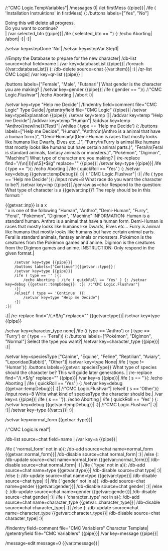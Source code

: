 /:"CMC Logic.TempVariables"|
/messages 0|
/let firstMess {{pipe}}|
/ife ( 'Installation Instruktions' in firstMess) {:
	/buttons labels=["Yes", "No"] <div>Doing this will delete all progress.</div><div>Do you want to continue?</div>|
	/var selected_btn {{pipe}}|
	/ife ( selected_btn == '') {:
		/echo Aborting|
		/abort|
	:}|
:}|

/setvar key=stepDone 'No'|
/setvar key=stepVar Step1|

//Empty the Database to prepare for the new character|
/db-list source=chat field=name |
/var key=databaseList {{pipe}}|
/foreach {{var::databaseList}} {:
	/db-delete source=chat {{var::item}}|
:}|
/qr-list CMC Logic|
/var key=qr-list {{pipe}} |

/buttons labels=["Female", "Male", "Futanari"] What gender is the character you are making? |
/setvar key=gender {{pipe}}|
/ife ( gender == ''){:
	/:"CMC Logic.Flushvar"| /echo Aborting |	/abort
:}|


/setvar key=type "Help me Decide"|
/findentry field=comment file="CMC Logic" Type Guide|
/getentryfield file="CMC Logic" {{pipe}}| 
/setvar key=typeExplanation {{pipe}}|
/setvar key=temp []|
/addvar key=temp "Help me Decide"|
/addvar key=temp "Human"|
/addvar key=temp "Anthro{{newline}}(Test)"|
/whilee ( type == 'Help me Decide') {:
	/buttons labels=["Help me Decide", "Human", "Anthro\n(Anthro is a animal that have a human form.)", "Demi-Human\n(Demi-Human is races that mostly looks like humans like Dwarfs, Elves etc...)", "Furry\n(Furry is animal like humans that mostly looks like humans but have certain animal parts.)", "Feral\n(Feral is standard animals, fantasy animals or monsters.)", "Pokémon", "Digimon", "Machine"] What type of character are you making? |
	/re-replace find="/(\n\(\|\()[\s\S]*$/g" replace="" {{pipe}}|
	/setvar key=type {{pipe}}|
	/ife ( type == ''){:
		/echo Aborting | /ife ( quickRoll == 'Yes' ) {:
			/setvar key=debug {{getvar::tempDebug}}| :}|
		/:"CMC Logic.Flushvar"|
	:}|
	/ife ( type == 'Help me Decide' ){:
		/input rows=8 What race do you want the character to be?|
		/setvar key=inp {{pipe}}|
		/genraw as=char Respond to the question: What type of character is a {{getvar::inp}}?
The reply should be in this format:
'<div>{{getvar::inp}} is a x</div>'
x is one of the following "Human", "Anthro", "Demi-Human", "Furry", "Feral", "Pokémon", "Digimon", "Machine"
INFORMATION: 
Human is a standard human.
Anthro is a animal that have a human form.
Demi-Human is races that mostly looks like humans like Dwarfs, Elves etc...
Furry is animal like humans that mostly looks like humans but have certain animal parts.
Feral is standard animals, fantasy animals or monsters.
Pokémon is the creatures from the Pokémon games and anime.
Digimon is the creatures from the Digimon games and anime.
INSTRUCTION: Only respond in the given format.|

		/setvar key=type {{pipe}}|
		/buttons labels=["Continue"]{{getvar::type}}|
		/setvar key=type {{pipe}}|
		/ife ( type == '' ){:
			/echo Aborting | /ife ( quickRoll == 'Yes' ) {: /setvar key=debug {{getvar::tempDebug}}| :}| /:"CMC Logic.Flushvar"|
		:}|
		/elseif ( type == 'Continue' ){:
			/setvar key=type "Help me Decide"|
		:}|
	:}|
:}|
/re-replace find="/\(.*$/g" replace="" {{getvar::type}}|
/setvar key=type {{pipe}}

/setvar key=character_type none|
/ife (( type == 'Anthro') or ( type == 'Furry')  or ( type == 'Feral')) {:
	/buttons labels=["Pokémon", "Digimon", "Normal"] Select the type you want?|
	/setvar key=character_type {{pipe}}|
:}|

/setvar key=speciesType ["Canine", "Equine", "Feline", "Reptilian", "Aviary", "Leporidae(Rabbit)", "Other"]|
/setvar key=type None|
/ife ( type != 'Human'){:
	/buttons labels={{getvar::speciesType}} What type of species should the character be? This will guide later generations. |
	/re-replace find="/\(.*$/g" replace="" {{pipe}}|
	/var key=s {{pipe}}|
	/ife ( s == ''){:
		/echo Aborting | /ife ( quickRoll == 'Yes' ) {:
		/setvar key=debug {{getvar::tempDebug}}|
	:}|
	/:"CMC Logic.Flushvar"|
	/elseif ( s == 'Other'){:
		/input rows=8 Write what kind of speciesType the character should be.|
		/var key=s {{pipe}}|
		/ife ( s == ''){:
			/echo Aborting | /ife ( quickRoll == 'Yes' ) {: /setvar key=debug {{getvar::tempDebug}}| :}| /:"CMC Logic.Flushvar"|
		:}|
	:}|
	/setvar key=type {{var::s}}|
:}|

/setvar key=normal_form {{getvar::type}}|

/:"CMC Logic.Is real"|

/db-list source=chat field=name |
/var key=a {{pipe}}|

/ife ( 'normal_form' not in a){:
	/db-add source=chat name=normal_form {{getvar::normal_form}}|
	/db-disable source=chat normal_form|
:}|
/else {:
	/db-update source=chat name=normal_form {{getvar::normal_form}}|
	/db-disable source=chat normal_form|
:}|
/ife ( 'type' not in a){:
	/db-add source=chat name=type {{getvar::type}}|
	/db-disable source=chat type|
:}|
/else {:
	/db-update source=chat name=type {{getvar::type}}|
	/db-disable source=chat type|
:}|
/ife ( 'gender' not in a){:
	/db-add source=chat name=gender {{getvar::gender}}|
	/db-disable source=chat gender|
:}|
/else {:
	/db-update source=chat name=gender {{getvar::gender}}|
	/db-disable source=chat gender|
:}|
/ife ( 'character_type' not in a){:
	/db-add source=chat name=character_type {{getvar::character_type}}|
	/db-disable source=chat character_type|
:}|
/else {:
	/db-update source=chat name=character_type {{getvar::character_type}}|
	/db-disable source=chat character_type|
:}|

/findentry field=comment file="CMC Variablers" Character Template|
/getentryfield file="CMC Variablers" {{pipe}}|
/var key=message {{pipe}}|

/message-edit message=0 {{var::message}}|